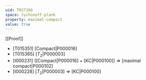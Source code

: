 ```yaml
---
uid: T027180
space: tychonoff-plank
property: maximal-compact
value: true
---
```

[[Proof]]

* [T015351] [Compact|P000016]
* [T015365] [$T_2$|P000003]
* [I000231] ([Compact|P000016] + [KC|P000100]) => [maximal compact|P000102]
* [I000228] [$T_2$|P000003] => [KC|P000100]


